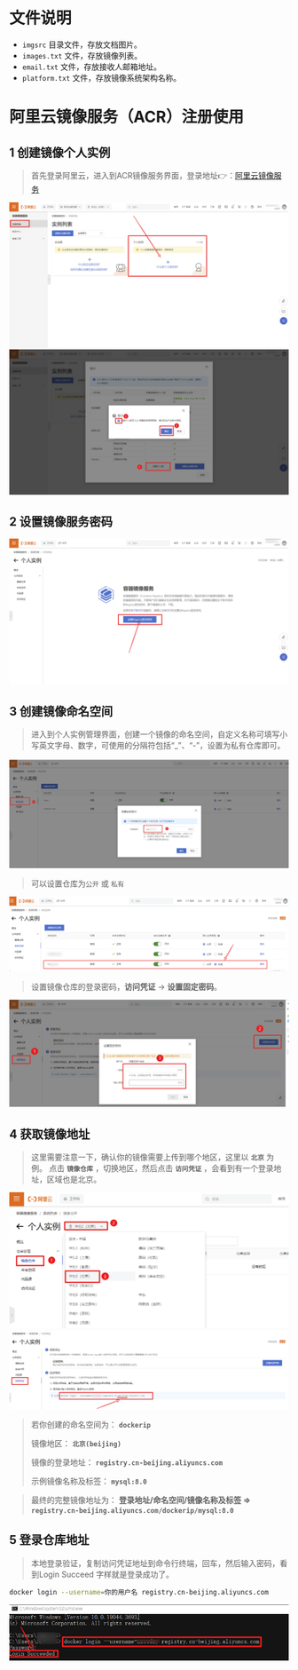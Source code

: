 # 文件说明

- `imgsrc` 目录文件，存放文档图片。
- `images.txt` 文件，存放镜像列表。
- `email.txt` 文件，存放接收人邮箱地址。
- `platform.txt` 文件，存放镜像系统架构名称。




# 阿里云镜像服务（ACR）注册使用


## 1 创建镜像个人实例

> 首先登录阿里云，进入到ACR镜像服务界面，登录地址👉：[阿里云镜像服务](https://cr.console.aliyun.com)

![image.png](./imgsrc/1.png)
![image.png](./imgsrc/2.png)

## 2 设置镜像服务密码
![image.png](./imgsrc/3.png)



## 3 创建镜像命名空间
> 进入到个人实例管理界面，创建一个镜像的命名空间，自定义名称可填写小写英文字母、数字，可使用的分隔符包括“_”、“-”，设置为私有仓库即可。

![image.png](./imgsrc/5.png)



> 可以设置仓库为`公开` 或 `私有` 

![image.png](./imgsrc/6.png)

> 设置镜像仓库的登录密码，**访问凭证** → **设置固定密码**。

![image.png](./imgsrc/7.png)
## 4 获取镜像地址
> 这里需要注意一下，确认你的镜像需要上传到哪个地区，这里以 **`北京`** 为例。
> 点击 **`镜像仓库`** ，切换地区，然后点击 **`访问凭证`** ，会看到有一个登录地址，区域也是北京。

![image.png](./imgsrc/8.png)
![image.png](./imgsrc/9.png)

> 若你创建的命名空间为： **`dockerip`** 
>
> 镜像地区： **`北京(beijing)`**  
>
> 镜像的登录地址： **`registry.cn-beijing.aliyuncs.com`** 
>
> 示例镜像名称及标签： **`mysql:8.0`** 

> 最终的完整镜像地址为： **登录地址/命名空间/镜像名称及标签 =>** **`registry.cn-beijing.aliyuncs.com/dockerip/mysql:8.0`** 



## 5 登录仓库地址

> 本地登录验证，复制访问凭证地址到命令行终端，回车，然后输入密码，看到Login Succeed 字样就是登录成功了。

```bash
docker login --username=你的用户名 registry.cn-beijing.aliyuncs.com
```
![image.png](./imgsrc/10.png)